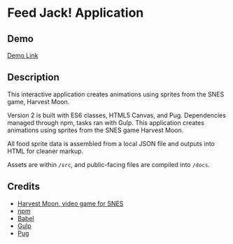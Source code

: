 Feed Jack! Application
======

## Demo
[Demo Link](https://mimikim.github.io/Harvest-Moon-SNES-Feed-Jack-HTML5-Canvas/)

## Description
This interactive application creates animations using sprites from the SNES game, Harvest Moon.

Version 2 is built with ES6 classes, HTML5 Canvas, and Pug. Dependencies managed through npm, tasks ran with Gulp. This application creates animations using sprites from the SNES game Harvest Moon.

All food sprite data is assembled from a local JSON file and outputs into HTML for cleaner markup.

Assets are within `/src`, and public-facing files are compiled into `/docs`. 

## Credits
- [Harvest Moon, video game for SNES](https://en.wikipedia.org/wiki/Harvest_Moon_(video_game))
- [npm](https://www.npmjs.com/)
- [Babel](https://babeljs.io/)
- [Gulp](https://gulpjs.com/)
- [Pug](https://github.com/pugjs/pug)
